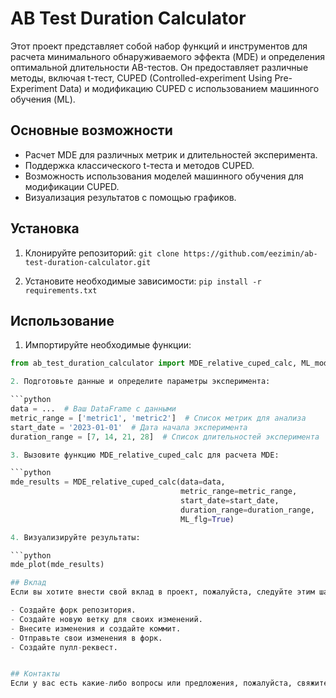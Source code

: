 # AB Test Duration Calculator

Этот проект представляет собой набор функций и инструментов для расчета минимального обнаруживаемого эффекта (MDE) и определения оптимальной длительности AB-тестов. Он предоставляет различные методы, включая t-тест, CUPED (Controlled-experiment Using Pre-Experiment Data) и модификацию CUPED с использованием машинного обучения (ML).

## Основные возможности

- Расчет MDE для различных метрик и длительностей эксперимента.
- Поддержка классического t-теста и методов CUPED.
- Возможность использования моделей машинного обучения для модификации CUPED.
- Визуализация результатов с помощью графиков.

## Установка

1. Клонируйте репозиторий:
`git clone https://github.com/eezimin/ab-test-duration-calculator.git`

2. Установите необходимые зависимости:
`pip install -r requirements.txt`

## Использование

1. Импортируйте необходимые функции:
```python
from ab_test_duration_calculator import MDE_relative_cuped_calc, ML_modification

2. Подготовьте данные и определите параметры эксперимента:

```python
data = ...  # Ваш DataFrame с данными
metric_range = ['metric1', 'metric2']  # Список метрик для анализа
start_date = '2023-01-01'  # Дата начала эксперимента
duration_range = [7, 14, 21, 28]  # Список длительностей эксперимента

3. Вызовите функцию MDE_relative_cuped_calc для расчета MDE:

```python
mde_results = MDE_relative_cuped_calc(data=data,
                                      metric_range=metric_range,
                                      start_date=start_date,
                                      duration_range=duration_range,
                                      ML_flg=True)

4. Визуализируйте результаты:

```python
mde_plot(mde_results)

## Вклад
Если вы хотите внести свой вклад в проект, пожалуйста, следуйте этим шагам:

- Создайте форк репозитория.
- Создайте новую ветку для своих изменений.
- Внесите изменения и создайте коммит.
- Отправьте свои изменения в форк.
- Создайте пулл-реквест.


## Контакты
Если у вас есть какие-либо вопросы или предложения, пожалуйста, свяжитесь с нами по адресу eezimin@yandex.ru.




